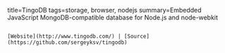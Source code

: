 title=TingoDB
tags=storage, browser, nodejs
summary=Embedded JavaScript MongoDB-compatible database for Node.js and node-webkit
~~~~~~

[Website](http://www.tingodb.com/) | [Source](https://github.com/sergeyksv/tingodb)

